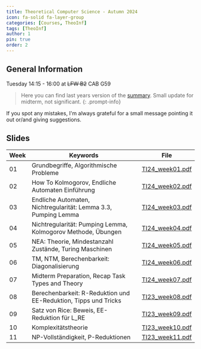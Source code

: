 ```yaml
---
title: Theoretical Computer Science - Autumn 2024
icon: fa-solid fa-layer-group
categories: [Courses, TheoInf]
tags: [TheoInf]
author: 1
pin: true
order: 2
---
```


## General Information

Tuesday 14:15 - 16:00 at ~~LFW B2~~ CAB G59

> Here you can find last years version of the [summary](..\assets\documents\summaries\Beweisideen101.pdf). 
Small update for midterm, not significant.
{: .prompt-info}

If you spot any mistakes, I'm always grateful for a small message pointing it out or/and giving suggestions.

## Slides

| Week | Keywords                                                        | File                                                            |
| ---- | --------------------------------------------------------------- | --------------------------------------------------------------- |
| 01   | Grundbegriffe, Algorithmische Probleme  | [TI24_week01.pdf](..\assets\documents\TheoInf\week01_short.pdf) |
| 02   | How To Kolmogorov, Endliche Automaten Einführung                | [TI24_week02.pdf](..\assets\documents\TheoInf\week02_short.pdf) |
| 03   | Endliche Automaten, Nichtregularität: Lemma 3.3, Pumping Lemma  | [TI24_week03.pdf](..\assets\documents\TheoInf\week03_short.pdf) |
| 04   | Nichtregularität: Pumping Lemma, Kolmogorov Methode, Übungen    | [TI24_week04.pdf](..\assets\documents\TheoInf\week04_short.pdf) |
| 05   | NEA: Theorie, Mindestanzahl Zustände, Turing Maschinen          | [TI24_week05.pdf](..\assets\documents\TheoInf\week05_short.pdf) |
| 06   | TM, NTM, Berechenbarkeit: Diagonalisierung                      | [TI24_week06.pdf](..\assets\documents\TheoInf\week06_short.pdf) |
| 07   | Midterm Preparation, Recap Task Types and Theory                | [TI24_week07.pdf](..\assets\documents\TheoInf\week07_short.pdf) |
| 08   | Berechenbarkeit: R-Reduktion und EE-Reduktion, Tipps und Tricks | [TI23_week08.pdf](..\assets\documents\TheoInf\week08_short.pdf) |
| 09   | Satz von Rice: Beweis, EE-Reduktion für L_RE                    | [TI23_week09.pdf](..\assets\documents\TheoInf\week09_short.pdf) |
| 10   | Komplexitätstheorie                                             | [TI23_week10.pdf](..\assets\documents\TheoInf\week10_short.pdf) |
| 11   | NP-Vollständigkeit, P-Reduktionen                               | [TI23_week11.pdf](..\assets\documents\TheoInf\week11_short.pdf) |
